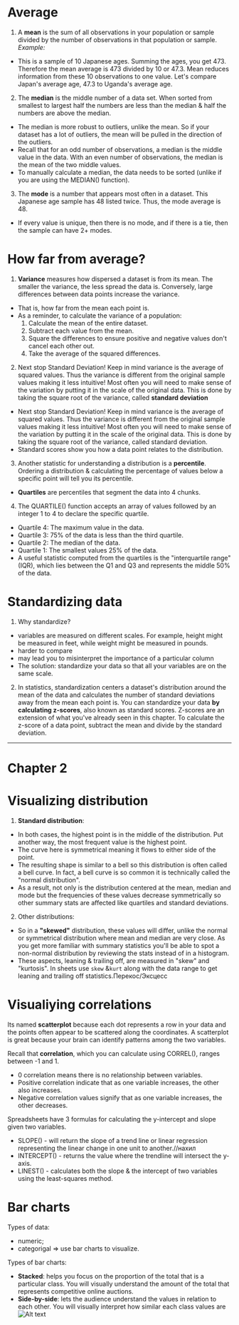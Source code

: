 # Average
1. A **mean** is the sum of all observations in your population or sample divided by the number of observations in that population or sample.
*Example:*
- This is a sample of 10 Japanese ages. Summing the ages, you get 473. Therefore the mean average is 473 divided by 10 or 47.3. Mean reduces information from these 10 observations to one value. Let's compare Japan's average age, 47.3 to Uganda's average age.

2. The **median** is the middle number of a data set. When sorted from smallest to largest half the numbers are less than the median & half the numbers are above the median. 
- The median is more robust to outliers, unlike the mean. So if your dataset has a lot of outliers, the mean will be pulled in the direction of the outliers.
- Recall that for an odd number of observations, a median is the middle value in the data. With an even number of observations, the median is the mean of the two middle values. 
- To manually calculate a median, the data needs to be sorted (unlike if you are using the MEDIAN() function).

3. The **mode** is a number that appears most often in a dataset. This Japanese age sample has 48 listed twice. Thus, the mode average is 48.
- If every value is unique, then there is no mode, and if there is a tie, then the sample can have 2+ modes.

# How far from average?
1. **Variance** measures how dispersed a dataset is from its mean. The smaller the variance, the less spread the data is. Conversely, large differences between data points increase the variance.
- That is, how far from the mean each point is.
- As a reminder, to calculate the variance of a population:
    1. Calculate the mean of the entire dataset.
    2. Subtract each value from the mean.
    3. Square the differences to ensure positive and negative values don't cancel each other out.
    4. Take the average of the squared differences.

2. Next stop Standard Deviation! Keep in mind variance is the average of squared values. Thus the variance is different from the original sample values making it less intuitive! Most often you will need to make sense of the variation by putting it in the scale of the original data. This is done by taking the square root of the variance, called **standard deviation**
- Next stop Standard Deviation! Keep in mind variance is the average of squared values. Thus the variance is different from the original sample values making it less intuitive! Most often you will need to make sense of the variation by putting it in the scale of the original data. This is done by taking the square root of the variance, called standard deviation.
- Standard scores show you how a data point relates to the distribution. 

3. Another statistic for understanding a distribution is a **percentile**. Ordering a distribution & calculating the percentage of values below a specific point will tell you its percentile. 
- **Quartiles** are percentiles that segment the data into 4 chunks. 

4. The QUARTILE() function accepts an array of values followed by an integer 1 to 4 to declare the specific quartile.
- Quartile 4: The maximum value in the data.
- Quartile 3: 75% of the data is less than the third quartile.
- Quartile 2: The median of the data.
- Quartile 1: The smallest values 25% of the data.
- A useful statistic computed from the quartiles is the "interquartile range" (IQR), which lies between the Q1 and Q3 and represents the middle 50% of the data.

# Standardizing data
1. Why standardize?
- variables are measured on different scales. For example, height might be measured in feet, while weight might be measured in pounds. 
- harder to compare
- may lead you to misinterpret the importance of a particular column 
- The solution: standardize your data so that all your variables are on the same scale.

2. In statistics, standardization centers a dataset's distribution around the mean of the data and calculates the number of standard deviations away from the mean each point is. You can standardize your data **by calculating z-scores**, also known as standard scores. Z-scores are an extension of what you've already seen in this chapter. To calculate the z-score of a data point, subtract the mean and divide by the standard deviation.

________________________________________________________________________________________________
# Chapter 2
# Visualizing distribution
1. **Standard distribution**:
 - In both cases, the highest point is in the middle of the distribution. Put another way, the most frequent value is the highest point. 
 - The curve here is symmetrical meaning it flows to either side of the point. 
 - The resulting shape is similar to a bell so this distribution is often called a bell curve. In fact, a bell curve is so common it is technically called the "normal distribution".
 - As a result, not only is the distribution centered at the mean, median and mode but the frequencies of these values decrease symmetrically so other summary stats are affected like quartiles and standard deviations.

2. Other distributions:
- So in a **"skewed"** distribution, these values will differ, unlike the normal or symmetrical distribution where mean and median are very close. As you get more familiar with summary statistics you'll be able to spot a non-normal distribution by reviewing the stats instead of in a histogram.
- These aspects, leaning & trailing off, are measured in "skew" and "kurtosis". In sheets use `skew` &`kurt` along with the data range to get leaning and trailing off statistics.Перекос/Эксцесс

# Visualiying correlations

Its named **scatterplot** because each dot represents a row in your data and the points often appear to be scattered along the coordinates. A scatterplot is great because your brain can identify patterns among the two variables.

Recall that **correlation**, which you can calculate using CORREL(), ranges between -1 and 1.
- 0 correlation means there is no relationship between variables.
- Positive correlation indicate that as one variable increases, the other also increases.
- Negative correlation values signify that as one variable increases, the other decreases.

Spreadsheets have 3 formulas for calculating the y-intercept and slope given two variables.
- SLOPE() - will return the slope of a trend line or linear regression representing the linear change in one unit to another.//нахил
- INTERCEPT() - returns the value where the trendline will intersect the y-axis.
- LINEST() - calculates both the slope & the intercept of two variables using the least-squares method.

# Bar charts
Types of data:
- numeric;
- categorigal => use bar charts to visualize.

Types of bar charts:
- **Stacked**: helps you focus on the proportion of the total that is a particular class. You will visually understand the amount of the total that represents competitive online auctions.
- **Side-by-side**: lets the audience understand the values in relation to each other. You will visually interpret how similar each class values are
![Alt text](image-1.png)
